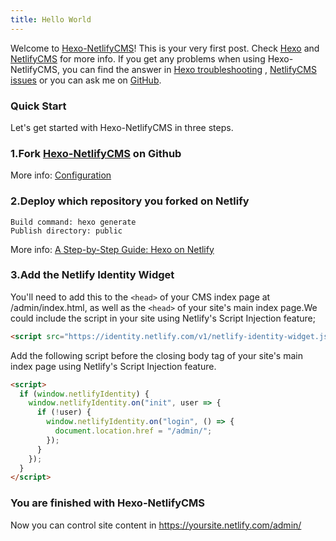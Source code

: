 ```yaml
---
title: Hello World
---
```

Welcome to [Hexo-NetlifyCMS](https://hexocms.imst.xyz/)! This is your very first post. Check [Hexo](https://hexo.io/docs/) and [NetlifyCMS](https://www.netlifycms.org/docs/intro/) for more info. If you get any problems when using Hexo-NetlifyCMS, you can find the answer in [Hexo troubleshooting](https://hexo.io/docs/troubleshooting.html) , [NetlifyCMS issues](https://github.com/netlify/netlify-cms/issues) or you can ask me on [GitHub](https://github.com/DemoMacro/Hexo-NetlifyCMS/issues).

### Quick Start

Let's get started with Hexo-NetlifyCMS in three steps.

### 1.Fork [Hexo-NetlifyCMS](https://github.com/DemoMacro/Hexo-NetlifyCMS) on Github

More info: [Configuration](https://hexo.io/docs/configuration.html)

### 2.Deploy which repository you forked on Netlify
```
Build command: hexo generate
Publish directory: public
```
More info: [A Step-by-Step Guide: Hexo on Netlify](https://www.netlify.com/blog/2015/10/26/a-step-by-step-guide-hexo-on-netlify/)

### 3.Add the Netlify Identity Widget

You'll need to add this to the `<head>` of your CMS index page at /admin/index.html, as well as the `<head>` of your site's main index page.We could include the script in your site using Netlify's Script Injection feature;

```html
<script src="https://identity.netlify.com/v1/netlify-identity-widget.js"></script>
```
 Add the following script before the closing body tag of your site's main index page using Netlify's Script Injection feature.

```html
<script>
  if (window.netlifyIdentity) {
    window.netlifyIdentity.on("init", user => {
      if (!user) {
        window.netlifyIdentity.on("login", () => {
          document.location.href = "/admin/";
        });
      }
    });
  }
</script>
```

### You are finished with Hexo-NetlifyCMS

Now you can control site content in https://yoursite.netlify.com/admin/